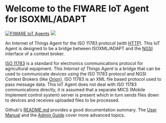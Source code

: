 # Welcome to the FIWARE IoT Agent for ISOXML/ADAPT

[![FIWARE IoT Agents](https://nexus.lab.fiware.org/repository/raw/public/badges/chapters/iot-agents.svg)](https://www.fiware.org/developers/catalogue/)
[![](https://nexus.lab.fiware.org/repository/raw/public/badges/stackoverflow/iot-agents.svg)](https://stackoverflow.com/questions/tagged/fiware+iot)

An Internet of Things Agent for the ISO 11783 protocol (with [HTTP](https://www.w3.org/Protocols/)). This IoT Agent is designed to be a
bridge between ISOXML/ADAPT and the
[NGSI](https://swagger.lab.fiware.org/?url=https://raw.githubusercontent.com/FIWARE/specifications/master/OpenAPI/ngsiv2/ngsiv2-openapi.json)
interface of a context broker.

[ISO 11783](https://www.iso.org/obp/ui/#iso:std:iso:11783:-10:ed-2:v1:en) is a standard for electronics communications protocol
for agricultural equipment. This _Internet of Things Agent_ is a bridge that can be used to communicate devices using the ISO 11783
protocol and NGSI Context Brokers (like [Orion](https://github.com/telefonicaid/fiware-orion)). ISO 11783 is an XML file based protocol
used to pass message data. This IoT Agent does not deal with ISO 11783 communications directly, it is assumed that a separate MICS
(Mobile Implement control system) server is present which in turn sends files down to devices and receives uploaded files to be processed.

Github's [README.md](https://github.com/telefonicaid/iotagent-ul/blob/master/README.md) provides a good documentation
summary. The [User Manual](usermanual.md) and the [Admin Guide](installationguide.md) cover more advanced topics.
